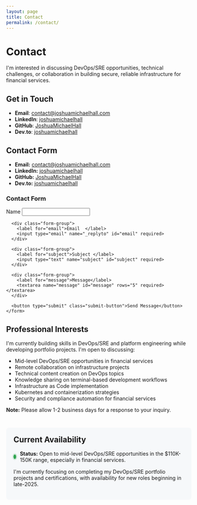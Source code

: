 ```yaml
---
layout: page
title: Contact
permalink: /contact/
---
```


# Contact

I'm interested in discussing DevOps/SRE opportunities, technical challenges, or collaboration in building secure, reliable infrastructure for financial services.

## Get in Touch

- **Email**: <a href="mailto:contact@joshuamichaelhall.com">contact@joshuamichaelhall.com</a>
- **LinkedIn**: [joshuamichaelhall](https://linkedin.com/in/joshuamichaelhall)
- **GitHub**: [JoshuaMichaelHall](https://github.com/JoshuaMichaelHall)
- **Dev.to**: [joshuamichaelhall](https://dev.to/joshuamichaelhall)

## Contact Form

<div class="contact-container">
  <div class="contact-info">
    <ul class="contact-methods">
      <li>
        <strong>Email:</strong> <a href="mailto:contact@joshuamichaelhall.com">contact@joshuamichaelhall.com</a>
      </li>
      <li>
        <strong>LinkedIn:</strong> <a href="https://linkedin.com/in/joshuamichaelhall" target="_blank">joshuamichaelhall</a>
      </li>
      <li>
        <strong>GitHub:</strong> <a href="https://github.com/JoshuaMichaelHall" target="_blank">JoshuaMichaelHall</a>
      </li>
      <li>
        <strong>Dev.to:</strong> <a href="https://dev.to/joshuamichaelhall" target="_blank">joshuamichaelhall</a>
      </li>
    </ul>
  </div>

  <div class="contact-form-container">
    <h3>Contact Form</h3>
    <form action="https://formspree.io/f/your-formspree-id" method="POST" class="contact-form">
      <div class="form-group">
        <label for="name">Name  </label>
        <input type="text" name="name" id="name" required>
      </div>
      
      <div class="form-group">
        <label for="email">Email  </label>
        <input type="email" name="_replyto" id="email" required>
      </div>
      
      <div class="form-group">
        <label for="subject">Subject </label>
        <input type="text" name="subject" id="subject" required>
      </div>
      
      <div class="form-group">
        <label for="message">Message</label>
        <textarea name="message" id="message" rows="5" required></textarea>
      </div>
      
      <button type="submit" class="submit-button">Send Message</button>
    </form>
  </div>
</div>

## Professional Interests

I'm currently building skills in DevOps/SRE and platform engineering while developing portfolio projects. I'm open to discussing:

- Mid-level DevOps/SRE opportunities in financial services
- Remote collaboration on infrastructure projects
- Technical content creation on DevOps topics
- Knowledge sharing on terminal-based development workflows
- Infrastructure as Code implementation
- Kubernetes and containerization strategies
- Security and compliance automation for financial services

<div class="note">
  <p><strong>Note:</strong> Please allow 1-2 business days for a response to your inquiry.</p>
</div>

<div class="availability-section">
  <h2>Current Availability</h2>
  <div class="availability-status">
    <span class="status-indicator available"></span>
    <p><strong>Status:</strong> Open to mid-level DevOps/SRE opportunities in the $110K-150K range, especially in financial services.</p>
  </div>
  <p>I'm currently focusing on completing my DevOps/SRE portfolio projects and certifications, with availability for new roles beginning in late-2025.</p>
</div>

<style>
  .availability-section {
    margin-top: 40px;
    background-color: #f6f8fa;
    padding: 20px;
    border-radius: 8px;
  }
  
  .availability-section h2 {
    margin-top: 0;
  }
  
  .availability-status {
    display: flex;
    align-items: center;
    margin-bottom: 15px;
  }
  
  .status-indicator {
    width: 12px;
    height: 12px;
    border-radius: 50%;
    margin-right: 10px;
  }
  
  .status-indicator.available {
    background-color: #2ea44f;
    box-shadow: 0 0 0 3px rgba(46, 164, 79, 0.2);
  }
  
  .availability-status p {
    margin: 0;
  }
</style>
